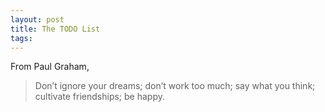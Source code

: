 ```yaml
---
layout: post
title: The TODO List
tags: 
---
```

From Paul Graham,

> Don’t ignore your dreams; don’t work too much; say what you think; cultivate friendships; be happy.
